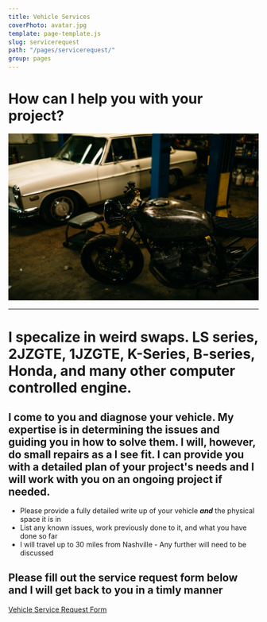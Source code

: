 ```yaml
---
title: Vehicle Services
coverPhoto: avatar.jpg
template: page-template.js
slug: servicerequest
path: "/pages/servicerequest/"
group: pages
---
```



# How can I help you with your project?


![Shop Image](jms-88.JPG)


---

# I specalize in weird swaps. LS series, 2JZGTE, 1JZGTE, K-Series, B-series, Honda, and many other computer controlled engine.

## I come to you and diagnose your vehicle. My expertise is in determining the issues and guiding you in how to solve them. I will, however, do small repairs as a I see fit. I can provide you with a detailed plan of your project's needs and I will work with you on an ongoing project if needed.

 - Please provide a fully detailed write up of your vehicle ***and*** the physical space it is in
 - List any known issues, work previously done to it, and what you have done so far
 - I will travel up to 30 miles from Nashville - Any further will need to be discussed

## Please fill out the service request form below and I will get back to you in a timly manner

[Vehicle Service Request Form](/Request)